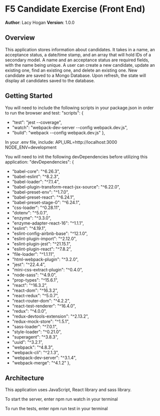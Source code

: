 # F5 Candidate Exercise (Front End)
**Author**: Lacy Hogan
**Version**: 1.0.0

## Overview
This application stores information about candidates. It takes in a name, an acceptance status, a date/time stamp, and an array that will hold IDs of a secondary model. A name and an acceptance status are required fields, with the name being unique. A user can create a new candidate, update an existing one, find an existing one, and delete an existing one. New candidate are saved to a Mongo Database. Upon refresh, the state will display all candidates saved to the database. 

## Getting Started
You will need to include the following scripts in your package.json in order to run the browser and test:
  "scripts": {
  -  "test": "jest --coverage",
  -  "watch": "webpack-dev-server --config webpack.dev.js",
  -  "build": "webpack --config webpack.dev.js"
  },

In your .env file, include:
  API_URL=http://localhost:3000
  NODE_ENV=development

You will need to init the following devDependencies before utilizing this application:
"devDependencies": {
  -  "babel-core": "^6.26.3",
  -  "babel-eslint": "^8.2.3",
  -  "babel-loader": "^7.1.4",
  -  "babel-plugin-transform-react-jsx-source": "^6.22.0",
  -  "babel-preset-env": "^1.7.0",
  -  "babel-preset-react": "^6.24.1",
  -  "babel-preset-stage-0": "^6.24.1",
  -  "css-loader": "^0.28.11",
  -  "dotenv": "^5.0.1",
  -  "enzyme": "^3.3.0",
  -  "enzyme-adapter-react-16": "^1.1.1",
  -  "eslint": "^4.19.1",
  -  "eslint-config-airbnb-base": "^12.1.0",
  -  "eslint-plugin-import": "^2.12.0",
  -  "eslint-plugin-jest": "^21.15.1",
  -  "eslint-plugin-react": "^7.8.2",
  -  "file-loader": "^1.1.11",
  -  "html-webpack-plugin": "^3.2.0",
  -  "jest": "^22.4.4",
  -  "mini-css-extract-plugin": "^0.4.0",
  -  "node-sass": "^4.9.0",
  -  "prop-types": "^15.6.1",
  -  "react": "^16.3.2",
  -  "react-dom": "^16.3.2",
  -  "react-redux": "^5.0.7",
  -  "react-router-dom": "^4.2.2",
  -  "react-test-renderer": "^16.4.0",
  -  "redux": "^4.0.0",
  -  "redux-devtools-extension": "^2.13.2",
  -  "redux-mock-store": "^1.5.1",
  -  "sass-loader": "^7.0.1",
  -  "style-loader": "^0.21.0",
  -  "superagent": "^3.8.3",
  -  "uuid": "^3.2.1",
  -  "webpack": "^4.8.3",
  -  "webpack-cli": "^2.1.3",
  -  "webpack-dev-server": "^3.1.4",
  -  "webpack-merge": "^4.1.2"
  },

## Architecture
This application uses JavaScript, React library and sass library.

To start the server, enter npm run watch in your terminal

To run the tests, enter npm run test in your terminal